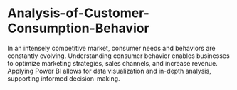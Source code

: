 # Analysis-of-Customer-Consumption-Behavior
In an intensely competitive market, consumer needs and behaviors are constantly evolving. Understanding consumer behavior enables businesses to optimize marketing strategies, sales channels, and increase revenue. Applying Power BI allows for data visualization and in-depth analysis, supporting informed decision-making.
